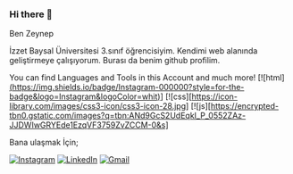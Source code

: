 ### Hi there 👋
Ben Zeynep  

İzzet Baysal Üniversitesi 3.sınıf öğrencisiyim. Kendimi web alanında geliştirmeye çalışıyorum. Burası da benim github profilim.

You can find Languages and Tools in this Account and much more!
[![html][(https://img.shields.io/badge/Instagram-000000?style=for-the-badge&logo=Instagram&logoColor=whit)](https://icon-library.com/images/html5-icon/html5-icon-13.jpg)]
[![css][https://icon-library.com/images/css3-icon/css3-icon-28.jpg]
[![js][https://encrypted-tbn0.gstatic.com/images?q=tbn:ANd9GcS2UdEqkI_P_0552ZAz-JJDWIwGRYEde1EzqVF3759ZvZCCM-0&s]


Bana ulaşmak İçin;

[![Instagram](https://img.shields.io/badge/Instagram-000000?style=for-the-badge&logo=Instagram&logoColor=whit)](https://www.instagram.com/zeynep.deler) 
[![LinkedIn](https://img.shields.io/badge/LinkedIn-0077B5?style=for-the-badge&logo=linkedin&logoColor=white)](https://www.linkedin.com/in/zeynep-deler-2a297a21a )
[![Gmail](https://img.shields.io/badge/Gmail-D14836?style=for-the-badge&logo=gmail&logoColor=white)](mailto:zeynepdeler@gmail.com)

<!--
**justcodess/justcodess** is a ✨ _special_ ✨ repository because its `README.md` (this file) appears on your GitHub profile.

Here are some ideas to get you started:

- 🔭 I’m currently working on ...
- 🌱 I’m currently learning ...
- 👯 I’m looking to collaborate on ...
- 🤔 I’m looking for help with ...
- 💬 Ask me about ...
- 📫 How to reach me: ...
- 😄 Pronouns: ...
- ⚡ Fun fact: ...
-->
